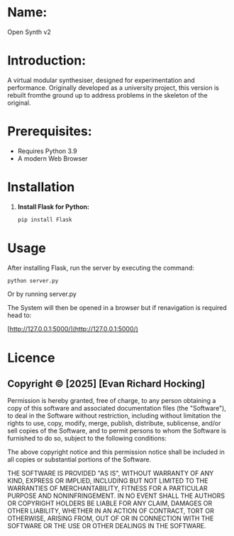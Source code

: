 # Name:
Open Synth v2

# Introduction:
A virtual modular synthesiser, designed for experimentation and performance. Originally developed as a university project, this version is rebuilt fromthe ground up to address problems in the skeleton of the original.

# Prerequisites:
 - Requires Python 3.9
 - A modern Web Browser

# Installation

1. **Install Flask for Python:**
    ```bash
    pip install Flask
    ```

# Usage
After installing Flask, run the server by executing the command:
```bash
python server.py
```
Or by running server.py

The System will then be opened in a browser but if renavigation is required head to:

[http://127.0.0.1:5000/](http://127.0.0.1:5000/)

# Licence
## Copyright &copy; [2025] [Evan Richard Hocking]

Permission is hereby granted, free of charge, to any person obtaining a copy
of this software and associated documentation files (the "Software"), to deal
in the Software without restriction, including without limitation the rights
to use, copy, modify, merge, publish, distribute, sublicense, and/or sell
copies of the Software, and to permit persons to whom the Software is
furnished to do so, subject to the following conditions:

The above copyright notice and this permission notice shall be included in all
copies or substantial portions of the Software.

THE SOFTWARE IS PROVIDED "AS IS", WITHOUT WARRANTY OF ANY KIND, EXPRESS OR
IMPLIED, INCLUDING BUT NOT LIMITED TO THE WARRANTIES OF MERCHANTABILITY,
FITNESS FOR A PARTICULAR PURPOSE AND NONINFRINGEMENT. IN NO EVENT SHALL THE
AUTHORS OR COPYRIGHT HOLDERS BE LIABLE FOR ANY CLAIM, DAMAGES OR OTHER
LIABILITY, WHETHER IN AN ACTION OF CONTRACT, TORT OR OTHERWISE, ARISING FROM,
OUT OF OR IN CONNECTION WITH THE SOFTWARE OR THE USE OR OTHER DEALINGS IN THE
SOFTWARE.
